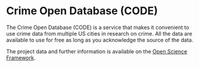 # Crime Open Database (CODE)

The Crime Open Database (CODE) is a service that makes it convenient to use crime data from multiple US cities in research on crime. All the data are available to use for free as long as you acknowledge the source of the data.

The project data and further information is available on the [Open Science Framework](https://osf.io/zyaqn/).
